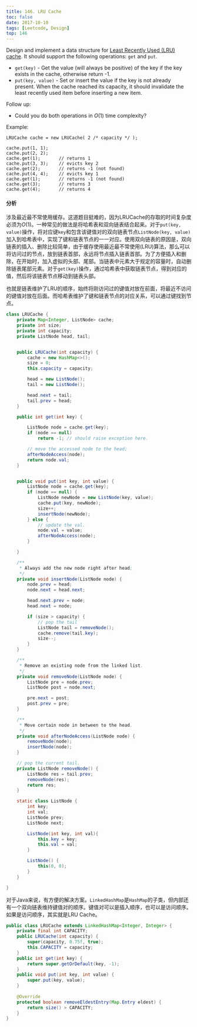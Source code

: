 ```yaml
---
title: 146. LRU Cache
toc: false
date: 2017-10-10
tags: [Leetcode, Design]
top: 146
---
```


Design and implement a data structure for [Least Recently Used (LRU) cache](https://en.wikipedia.org/wiki/Cache_replacement_policies#LRU). It should support the following operations: `get` and `put`.

* `get(key)` - Get the value (will always be positive) of the key if the key exists in the cache, otherwise return -1.
* `put(key, value)` - Set or insert the value if the key is not already present. When the cache reached its capacity, it should invalidate the least recently used item before inserting a new item.

Follow up:
* Could you do both operations in $O(1)$ time complexity?

Example:

```
LRUCache cache = new LRUCache( 2 /* capacity */ );

cache.put(1, 1);
cache.put(2, 2);
cache.get(1);       // returns 1
cache.put(3, 3);    // evicts key 2
cache.get(2);       // returns -1 (not found)
cache.put(4, 4);    // evicts key 1
cache.get(1);       // returns -1 (not found)
cache.get(3);       // returns 3
cache.get(4);       // returns 4
```



#### 分析

涉及最近最不常使用缓存。这道题目挺难的，因为LRUCache的存取的时间复杂度必须为$O(1)$。一种常见的做法是将哈希表和双向链表结合起来。对于`put(key, value)`操作，将对应键`key`和包含该键值对的双向链表节点`ListNode(key, value)`加入到哈希表中，实现了键和链表节点的一一对应。使用双向链表的原因是，双向链表的插入、删除比较简单，由于缓存使用最近最不常使用(LRU)算法，那么可以将访问过的节点，放到链表首部，永远将节点插入链表首部。为了方便插入和删除，在开始时，加入虚拟的头部、尾部。当链表中元素大于规定的容量时，自动删除链表尾部元素。对于`get(key)`操作，通过哈希表中获取链表节点，得到对应的值，然后将该链表节点移动到链表头部。

也就是链表维护了LRU的顺序，始终将刚访问过的键值对放在前面，将最近不访问的键值对放在后面。而哈希表维护了键和链表节点的对应关系，可以通过键找到节点。


```Java
class LRUCache {
    private Map<Integer, ListNode> cache;
    private int size;
    private int capacity;
    private ListNode head, tail;


    public LRUCache(int capacity) {
        cache = new HashMap<>();
        size = 0;
        this.capacity = capacity;

        head = new ListNode();
        tail = new ListNode();

        head.next = tail;
        tail.prev = head;
    }

    public int get(int key) {

        ListNode node = cache.get(key);
        if (node == null)
            return -1; // should raise exception here.

        // move the accessed node to the head;
        afterNodeAccess(node);
        return node.val;
    }


    public void put(int key, int value) {
        ListNode node = cache.get(key);
        if (node == null) {
            ListNode newNode = new ListNode(key, value);
            cache.put(key, newNode);
            size++;
            insertNode(newNode);
        } else {
            // update the val.
            node.val = value;
            afterNodeAccess(node);
        }

    }

    /**
     * Always add the new node right after head;
     */
    private void insertNode(ListNode node) {
        node.prev = head;
        node.next = head.next;

        head.next.prev = node;
        head.next = node;

        if (size > capacity) {
            // pop the tail
            ListNode tail = removeNode();
            cache.remove(tail.key);
            size--;
        }
    }

    /**
     * Remove an existing node from the linked list.
     */
    private void removeNode(ListNode node) {
        ListNode pre = node.prev;
        ListNode post = node.next;

        pre.next = post;
        post.prev = pre;
    }

    /**
     * Move certain node in between to the head.
     */
    private void afterNodeAccess(ListNode node) {
        removeNode(node);
        insertNode(node);
    }

    // pop the current tail.
    private ListNode removeNode() {
        ListNode res = tail.prev;
        removeNode(res);
        return res;
    }

    static class ListNode {
        int key;
        int val;
        ListNode prev;
        ListNode next;

        ListNode(int key, int val){
            this.key = key;
            this.val = val;
        }

        ListNode() {
            this(0, 0);
        }
    }

}
```

对于Java来说，有方便的解决方案。`LinkedHashMap`是`HashMap`的子类，但内部还有一个双向链表维持键值对的顺序。键值对可以是插入顺序，也可以是访问顺序。如果是访问顺序，其实就是LRU Cache。


```Java
public class LRUCache extends LinkedHashMap<Integer, Integer> {
    private final int CAPACITY;
    public LRUCache(int capacity) {
        super(capacity, 0.75f, true);
        this.CAPACITY = capacity;
    }
    public int get(int key) {
        return super.getOrDefault(key, -1);
    }
    public void put(int key, int value) {
        super.put(key, value);
    }
    
    @Override
    protected boolean removeEldestEntry(Map.Entry eldest) {
        return size() > CAPACITY;
    }
}
```